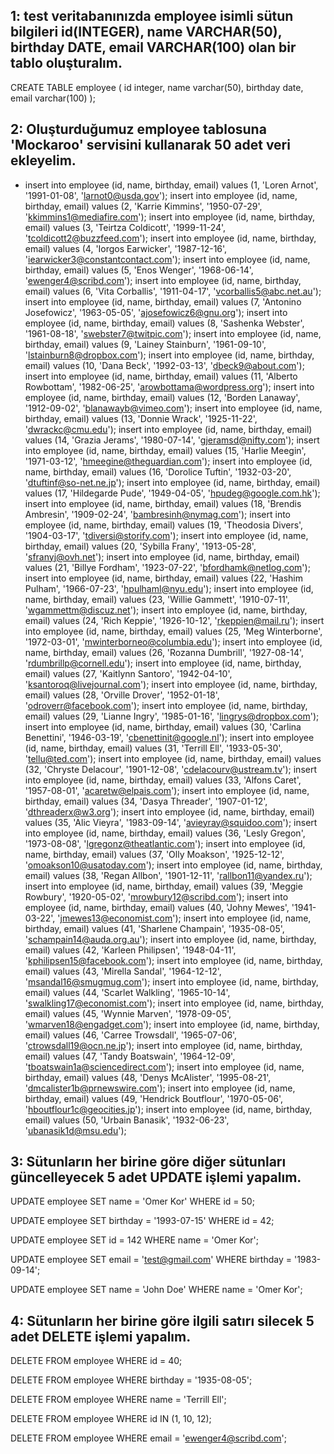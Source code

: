 ## 1: test veritabanınızda employee isimli sütun bilgileri id(INTEGER), name VARCHAR(50), birthday DATE, email VARCHAR(100) olan bir tablo oluşturalım.
CREATE TABLE employee (
    id integer,
    name varchar(50),
    birthday date,
    email varchar(100)
);

## 2: Oluşturduğumuz employee tablosuna 'Mockaroo' servisini kullanarak 50 adet veri ekleyelim.

* insert into employee (id, name, birthday, email) values (1, 'Loren Arnot', '1991-01-08', 'larnot0@usda.gov');
insert into employee (id, name, birthday, email) values (2, 'Karrie Kimmins', '1950-07-29', 'kkimmins1@mediafire.com');
insert into employee (id, name, birthday, email) values (3, 'Teirtza Coldicott', '1999-11-24', 'tcoldicott2@buzzfeed.com');
insert into employee (id, name, birthday, email) values (4, 'Iorgos Earwicker', '1987-12-16', 'iearwicker3@constantcontact.com');
insert into employee (id, name, birthday, email) values (5, 'Enos Wenger', '1968-06-14', 'ewenger4@scribd.com');
insert into employee (id, name, birthday, email) values (6, 'Vita Corballis', '1911-04-17', 'vcorballis5@abc.net.au');
insert into employee (id, name, birthday, email) values (7, 'Antonino Josefowicz', '1963-05-05', 'ajosefowicz6@gnu.org');
insert into employee (id, name, birthday, email) values (8, 'Sashenka Webster', '1961-08-18', 'swebster7@twitpic.com');
insert into employee (id, name, birthday, email) values (9, 'Lainey Stainburn', '1961-09-10', 'lstainburn8@dropbox.com');
insert into employee (id, name, birthday, email) values (10, 'Dana Beck', '1992-03-13', 'dbeck9@about.com');
insert into employee (id, name, birthday, email) values (11, 'Alberto Rowbottam', '1982-06-25', 'arowbottama@wordpress.org');
insert into employee (id, name, birthday, email) values (12, 'Borden Lanaway', '1912-09-02', 'blanawayb@vimeo.com');
insert into employee (id, name, birthday, email) values (13, 'Donnie Wrack', '1925-11-22', 'dwrackc@cmu.edu');
insert into employee (id, name, birthday, email) values (14, 'Grazia Jerams', '1980-07-14', 'gjeramsd@nifty.com');
insert into employee (id, name, birthday, email) values (15, 'Harlie Meegin', '1971-03-12', 'hmeegine@theguardian.com');
insert into employee (id, name, birthday, email) values (16, 'Dorolice Tuftin', '1932-03-20', 'dtuftinf@so-net.ne.jp');
insert into employee (id, name, birthday, email) values (17, 'Hildegarde Pude', '1949-04-05', 'hpudeg@google.com.hk');
insert into employee (id, name, birthday, email) values (18, 'Brendis Ambresin', '1909-02-24', 'bambresinh@nymag.com');
insert into employee (id, name, birthday, email) values (19, 'Theodosia Divers', '1904-03-17', 'tdiversi@storify.com');
insert into employee (id, name, birthday, email) values (20, 'Sybilla Frany', '1913-05-28', 'sfranyj@ovh.net');
insert into employee (id, name, birthday, email) values (21, 'Billye Fordham', '1923-07-22', 'bfordhamk@netlog.com');
insert into employee (id, name, birthday, email) values (22, 'Hashim Pulham', '1966-07-23', 'hpulhaml@nyu.edu');
insert into employee (id, name, birthday, email) values (23, 'Willie Gammett', '1910-07-11', 'wgammettm@discuz.net');
insert into employee (id, name, birthday, email) values (24, 'Rich Keppie', '1926-10-12', 'rkeppien@mail.ru');
insert into employee (id, name, birthday, email) values (25, 'Meg Winterborne', '1972-03-01', 'mwinterborneo@columbia.edu');
insert into employee (id, name, birthday, email) values (26, 'Rozanna Dumbrill', '1927-08-14', 'rdumbrillp@cornell.edu');
insert into employee (id, name, birthday, email) values (27, 'Kaitlynn Santoro', '1942-04-10', 'ksantoroq@livejournal.com');
insert into employee (id, name, birthday, email) values (28, 'Orville Drover', '1952-01-18', 'odroverr@facebook.com');
insert into employee (id, name, birthday, email) values (29, 'Lianne Ingry', '1985-01-16', 'lingrys@dropbox.com');
insert into employee (id, name, birthday, email) values (30, 'Carlina Benettini', '1946-03-19', 'cbenettinit@google.nl');
insert into employee (id, name, birthday, email) values (31, 'Terrill Ell', '1933-05-30', 'tellu@ted.com');
insert into employee (id, name, birthday, email) values (32, 'Chryste Delacour', '1901-12-08', 'cdelacourv@ustream.tv');
insert into employee (id, name, birthday, email) values (33, 'Alfons Caret', '1957-08-01', 'acaretw@elpais.com');
insert into employee (id, name, birthday, email) values (34, 'Dasya Threader', '1907-01-12', 'dthreaderx@w3.org');
insert into employee (id, name, birthday, email) values (35, 'Alic Vieyra', '1983-09-14', 'avieyray@squidoo.com');
insert into employee (id, name, birthday, email) values (36, 'Lesly Gregon', '1973-08-08', 'lgregonz@theatlantic.com');
insert into employee (id, name, birthday, email) values (37, 'Olly Moakson', '1925-12-12', 'omoakson10@usatoday.com');
insert into employee (id, name, birthday, email) values (38, 'Regan Allbon', '1901-12-11', 'rallbon11@yandex.ru');
insert into employee (id, name, birthday, email) values (39, 'Meggie Rowbury', '1920-05-02', 'mrowbury12@scribd.com');
insert into employee (id, name, birthday, email) values (40, 'Johny Mewes', '1941-03-22', 'jmewes13@economist.com');
insert into employee (id, name, birthday, email) values (41, 'Sharlene Champain', '1935-08-05', 'schampain14@auda.org.au');
insert into employee (id, name, birthday, email) values (42, 'Karleen Philipsen', '1948-04-11', 'kphilipsen15@facebook.com');
insert into employee (id, name, birthday, email) values (43, 'Mirella Sandal', '1964-12-12', 'msandal16@smugmug.com');
insert into employee (id, name, birthday, email) values (44, 'Scarlet Walkling', '1965-10-14', 'swalkling17@economist.com');
insert into employee (id, name, birthday, email) values (45, 'Wynnie Marven', '1978-09-05', 'wmarven18@engadget.com');
insert into employee (id, name, birthday, email) values (46, 'Carree Trowsdall', '1965-07-06', 'ctrowsdall19@ocn.ne.jp');
insert into employee (id, name, birthday, email) values (47, 'Tandy Boatswain', '1964-12-09', 'tboatswain1a@sciencedirect.com');
insert into employee (id, name, birthday, email) values (48, 'Denys McAlister', '1995-08-21', 'dmcalister1b@prnewswire.com');
insert into employee (id, name, birthday, email) values (49, 'Hendrick Boutflour', '1970-05-06', 'hboutflour1c@geocities.jp');
insert into employee (id, name, birthday, email) values (50, 'Urbain Banasik', '1932-06-23', 'ubanasik1d@msu.edu');

## 3: Sütunların her birine göre diğer sütunları güncelleyecek 5 adet UPDATE işlemi yapalım.
UPDATE employee
SET name = 'Omer Kor'
WHERE id = 50;

UPDATE employee
SET birthday = '1993-07-15'
WHERE id = 42;

UPDATE employee
SET id = 142
WHERE name = 'Omer Kor';

UPDATE employee
SET email = 'test@gmail.com'
WHERE birthday = '1983-09-14';

UPDATE employee
SET name = 'John Doe'
WHERE name = 'Omer Kor';

## 4: Sütunların her birine göre ilgili satırı silecek 5 adet DELETE işlemi yapalım.
DELETE FROM employee
WHERE id = 40;

DELETE FROM employee
WHERE birthday = '1935-08-05';

DELETE FROM employee
WHERE name = 'Terrill Ell';

DELETE FROM employee
WHERE id IN (1, 10, 12);

DELETE FROM employee
WHERE email = 'ewenger4@scribd.com';
